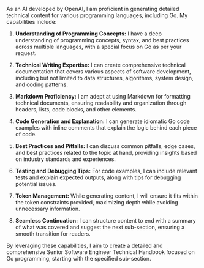 As an AI developed by OpenAI, I am proficient in generating detailed technical content for various programming languages, including Go. My capabilities include:

1. **Understanding of Programming Concepts:** I have a deep understanding of programming concepts, syntax, and best practices across multiple languages, with a special focus on Go as per your request.

2. **Technical Writing Expertise:** I can create comprehensive technical documentation that covers various aspects of software development, including but not limited to data structures, algorithms, system design, and coding patterns.

3. **Markdown Proficiency:** I am adept at using Markdown for formatting technical documents, ensuring readability and organization through headers, lists, code blocks, and other elements.

4. **Code Generation and Explanation:** I can generate idiomatic Go code examples with inline comments that explain the logic behind each piece of code.

5. **Best Practices and Pitfalls:** I can discuss common pitfalls, edge cases, and best practices related to the topic at hand, providing insights based on industry standards and experiences.

6. **Testing and Debugging Tips:** For code examples, I can include relevant tests and explain expected outputs, along with tips for debugging potential issues.

7. **Token Management:** While generating content, I will ensure it fits within the token constraints provided, maximizing depth while avoiding unnecessary information.

8. **Seamless Continuation:** I can structure content to end with a summary of what was covered and suggest the next sub-section, ensuring a smooth transition for readers.

By leveraging these capabilities, I aim to create a detailed and comprehensive Senior Software Engineer Technical Handbook focused on Go programming, starting with the specified sub-section.
